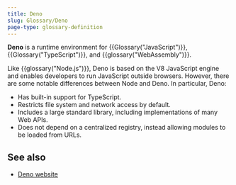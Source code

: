 ```yaml
---
title: Deno
slug: Glossary/Deno
page-type: glossary-definition
---
```




**Deno** is a runtime environment for {{Glossary("JavaScript")}}, {{Glossary("TypeScript")}}, and {{glossary("WebAssembly")}}.

Like {{glossary("Node.js")}}, Deno is based on the V8 JavaScript engine and enables developers to run JavaScript outside browsers. However, there are some notable differences between Node and Deno. In particular, Deno:

- Has built-in support for TypeScript.
- Restricts file system and network access by default.
- Includes a large standard library, including implementations of many Web APIs.
- Does not depend on a centralized registry, instead allowing modules to be loaded from URLs.

## See also

- [Deno website](https://deno.com/)
